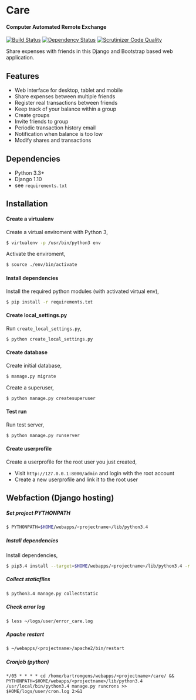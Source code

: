 Care 
====
#### Computer Automated Remote Exchange
[![Build Status](https://travis-ci.org/bartromgens/care.svg?branch=master)](https://travis-ci.org/bartromgens/care) [![Dependency Status](https://gemnasium.com/badges/github.com/bartromgens/care.svg)](https://gemnasium.com/github.com/bartromgens/care) [![Scrutinizer Code Quality](https://scrutinizer-ci.com/g/bartromgens/care/badges/quality-score.png?b=master)](https://scrutinizer-ci.com/g/bartromgens/care/?branch=master)

Share expenses with friends in this Django and Bootstrap based web application.

Features
------------------
- Web interface for desktop, tablet and mobile
- Share expenses between multiple friends
- Register real transactions between friends
- Keep track of your balance within a group
- Create groups
- Invite friends to group
- Periodic transaction history email
- Notification when balance is too low
- Modify shares and transactions

Dependencies
-----------
- Python 3.3+
- Django 1.10
- see `requirements.txt`

Installation
------------
#### Create a virtualenv
Create a virtual enviroment with Python 3,
```bash
$ virtualenv -p /usr/bin/python3 env
```
Activate the enviroment,
```bash
$ source ./env/bin/activate
```
#### Install dependencies
Install the required python modules (with activated virtual env),
```bash
$ pip install -r requirements.txt
```
#### Create local_settings.py
Run `create_local_settings.py`,
```bash
$ python create_local_settings.py
```

#### Create database
Create initial database,
```bash
$ manage.py migrate
```

Create a superuser,
```bash
$ python manage.py createsuperuser
```

#### Test run
Run test server,
```bash
$ python manage.py runserver
```
#### Create userprofile
Create a userprofile for the root user you just created,
- Visit `http://127.0.0.1:8000/admin` and login with the root account
- Create a new userprofile and link it to the root user


Webfaction (Django hosting)
------------
##### Set project PYTHONPATH
```bash
$ PYTHONPATH=$HOME/webapps/<projectname>/lib/python3.4
```

##### Install dependencies
Install dependencies,
```bash
$ pip3.4 install --target=$HOME/webapps/<projectname>/lib/python3.4 -r requirements.txt
```

##### Collect staticfiles
```bash
$ python3.4 manage.py collectstatic
```

#####  Check error log
```bash
$ less ~/logs/user/error_care.log
```
##### Apache restart
```bash
$ ~/webapps/<projectname>/apache2/bin/restart
```

##### Cronjob (python)
```
*/05 * * * * cd /home/bartromgens/webapps/<projectname>/care/ && PYTHONPATH=$HOME/webapps/<projectname>/lib/python3.4 /usr/local/bin/python3.4 manage.py runcrons >> $HOME/logs/user/cron.log 2>&1
```
